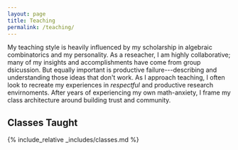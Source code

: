 ```yaml
---
layout: page
title: Teaching
permalink: /teaching/
---
```


My teaching style is heavily influenced by my scholarship in algebraic combinatorics and my personality. As a reseacher, I am highly collaborative; many of my insights and accomplishments have come from group dsicussion. But equally important is productive failure---describing and understanding those ideas that don't work. As I approach teaching, I often look to recreate my experiences in *respectful* and productive research envirnoments. After years of experiencing my own math-anxiety, I frame my class architecture around building trust and community.

## Classes Taught

{% include_relative _includes/classes.md %}
